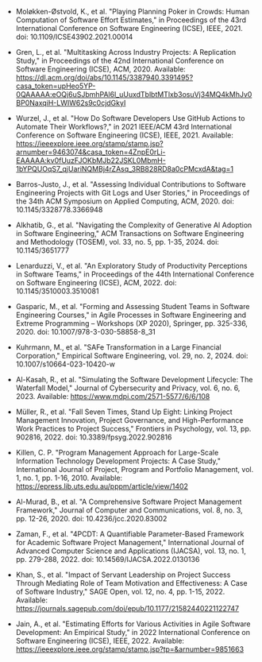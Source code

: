 - Moløkken-Østvold, K., et al. "Playing Planning Poker in Crowds: Human Computation of Software Effort Estimates," in Proceedings of the 43rd International Conference on Software Engineering (ICSE), IEEE, 2021. doi: 10.1109/ICSE43902.2021.00014  

- Gren, L., et al. "Multitasking Across Industry Projects: A Replication Study," in Proceedings of the 42nd International Conference on Software Engineering (ICSE), ACM, 2020. Available: https://dl.acm.org/doi/abs/10.1145/3387940.3391495?casa_token=upHeo5YP-0QAAAAA:eOQj6uSJbmhPAl6l_uUuxdTblbtMTlxb3osuVj34MQ4kMhJv0BP0NaxqiH-LWIW62s9c0cjdGkyI  

- Wurzel, J., et al. "How Do Software Developers Use GitHub Actions to Automate Their Workflows?," in 2021 IEEE/ACM 43rd International Conference on Software Engineering (ICSE), IEEE, 2021. Available: https://ieeexplore.ieee.org/stamp/stamp.jsp?arnumber=9463074&casa_token=4ZnpE0rLi-EAAAAA:kv0fUuzFJOKbMJb22JSKL0MbmH-1bYPQUOqS7_qjUariNQMBj4rZAsq_3RB828RD8a0cPMcxdA&tag=1  

- Barros-Justo, J., et al. "Assessing Individual Contributions to Software Engineering Projects with Git Logs and User Stories," in Proceedings of the 34th ACM Symposium on Applied Computing, ACM, 2020. doi: 10.1145/3328778.3366948  

- Alkhatib, G., et al. "Navigating the Complexity of Generative AI Adoption in Software Engineering," ACM Transactions on Software Engineering and Methodology (TOSEM), vol. 33, no. 5, pp. 1-35, 2024. doi: 10.1145/3651777  

- Lenarduzzi, V., et al. "An Exploratory Study of Productivity Perceptions in Software Teams," in Proceedings of the 44th International Conference on Software Engineering (ICSE), ACM, 2022. doi: 10.1145/3510003.3510081  

- Gasparic, M., et al. "Forming and Assessing Student Teams in Software Engineering Courses," in Agile Processes in Software Engineering and Extreme Programming – Workshops (XP 2020), Springer, pp. 325-336, 2020. doi: 10.1007/978-3-030-58858-8_31  

- Kuhrmann, M., et al. "SAFe Transformation in a Large Financial Corporation," Empirical Software Engineering, vol. 29, no. 2, 2024. doi: 10.1007/s10664-023-10420-w  

- Al-Kasah, R., et al. "Simulating the Software Development Lifecycle: The Waterfall Model," Journal of Cybersecurity and Privacy, vol. 6, no. 6, 2023. Available: https://www.mdpi.com/2571-5577/6/6/108  

- Müller, R., et al. "Fall Seven Times, Stand Up Eight: Linking Project Management Innovation, Project Governance, and High-Performance Work Practices to Project Success," Frontiers in Psychology, vol. 13, pp. 902816, 2022. doi: 10.3389/fpsyg.2022.902816  

- Killen, C. P. "Program Management Approach for Large-Scale Information Technology Development Projects: A Case Study," International Journal of Project, Program and Portfolio Management, vol. 1, no. 1, pp. 1-16, 2010. Available: https://epress.lib.uts.edu.au/pppm/article/view/1402  

- Al-Murad, B., et al. "A Comprehensive Software Project Management Framework," Journal of Computer and Communications, vol. 8, no. 3, pp. 12-26, 2020. doi: 10.4236/jcc.2020.83002  

- Zaman, F., et al. "4PCDT: A Quantifiable Parameter-Based Framework for Academic Software Project Management," International Journal of Advanced Computer Science and Applications (IJACSA), vol. 13, no. 1, pp. 279-288, 2022. doi: 10.14569/IJACSA.2022.0130136  

- Khan, S., et al. "Impact of Servant Leadership on Project Success Through Mediating Role of Team Motivation and Effectiveness: A Case of Software Industry," SAGE Open, vol. 12, no. 4, pp. 1-15, 2022. Available: https://journals.sagepub.com/doi/epub/10.1177/21582440221122747  

- Jain, A., et al. "Estimating Efforts for Various Activities in Agile Software Development: An Empirical Study," in 2022 International Conference on Software Engineering (ICSE), IEEE, 2022. Available: https://ieeexplore.ieee.org/stamp/stamp.jsp?tp=&arnumber=9851663  
